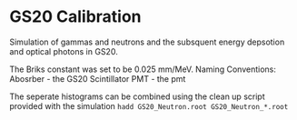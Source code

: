 GS20 Calibration
================

Simulation of gammas and neutrons and the subsquent energy depsotion and optical photons in GS20. 

The Briks constant was set to be 0.025 mm/MeV. 
Naming Conventions:
  Abosrber - the GS20 Scintillator
  PMT - the pmt

The seperate histograms can be combined using the clean up script provided with the simulation
  `hadd GS20_Neutron.root GS20_Neutron_*.root`
